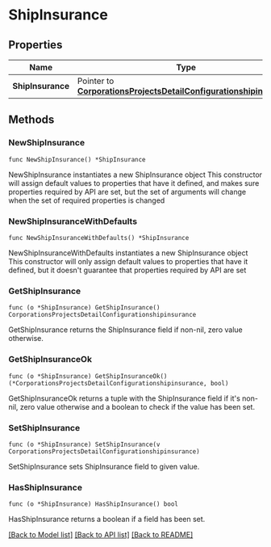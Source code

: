 # ShipInsurance

## Properties

Name | Type | Description | Notes
------------ | ------------- | ------------- | -------------
**ShipInsurance** | Pointer to [**CorporationsProjectsDetailConfigurationshipinsurance**](CorporationsProjectsDetailConfigurationshipinsurance.md) |  | [optional] 

## Methods

### NewShipInsurance

`func NewShipInsurance() *ShipInsurance`

NewShipInsurance instantiates a new ShipInsurance object
This constructor will assign default values to properties that have it defined,
and makes sure properties required by API are set, but the set of arguments
will change when the set of required properties is changed

### NewShipInsuranceWithDefaults

`func NewShipInsuranceWithDefaults() *ShipInsurance`

NewShipInsuranceWithDefaults instantiates a new ShipInsurance object
This constructor will only assign default values to properties that have it defined,
but it doesn't guarantee that properties required by API are set

### GetShipInsurance

`func (o *ShipInsurance) GetShipInsurance() CorporationsProjectsDetailConfigurationshipinsurance`

GetShipInsurance returns the ShipInsurance field if non-nil, zero value otherwise.

### GetShipInsuranceOk

`func (o *ShipInsurance) GetShipInsuranceOk() (*CorporationsProjectsDetailConfigurationshipinsurance, bool)`

GetShipInsuranceOk returns a tuple with the ShipInsurance field if it's non-nil, zero value otherwise
and a boolean to check if the value has been set.

### SetShipInsurance

`func (o *ShipInsurance) SetShipInsurance(v CorporationsProjectsDetailConfigurationshipinsurance)`

SetShipInsurance sets ShipInsurance field to given value.

### HasShipInsurance

`func (o *ShipInsurance) HasShipInsurance() bool`

HasShipInsurance returns a boolean if a field has been set.


[[Back to Model list]](../README.md#documentation-for-models) [[Back to API list]](../README.md#documentation-for-api-endpoints) [[Back to README]](../README.md)


